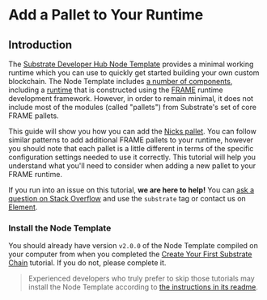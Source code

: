 # Add a Pallet to Your Runtime

## Introduction

The [Substrate Developer Hub Node Template](https://github.com/substrate-developer-hub/substrate-node-template) provides a minimal working runtime which you can use to quickly get started building your own custom blockchain. The Node Template includes [a number of components](https://substrate.dev/docs/en/index#architecture), including a [runtime](https://substrate.dev/docs/en/knowledgebase/getting-started/glossary#runtime) that is constructed using the [FRAME](https://substrate.dev/docs/en/knowledgebase/runtime/frame) runtime development framework. However, in order to remain minimal, it does not include most of the modules \(called "pallets"\) from Substrate's set of core FRAME pallets.

This guide will show you how you can add the [Nicks pallet](https://substrate.dev/rustdocs/v2.0.0/pallet_nicks/index.html). You can follow similar patterns to add additional FRAME pallets to your runtime, however you should note that each pallet is a little different in terms of the specific configuration settings needed to use it correctly. This tutorial will help you understand what you'll need to consider when adding a new pallet to your FRAME runtime.

If you run into an issue on this tutorial, **we are here to help!** You can [ask a question on Stack Overflow](https://stackoverflow.com/questions/tagged/substrate) and use the `substrate` tag or contact us on [Element](https://app.element.io/#/room/!HzySYSaIhtyWrwiwEV:matrix.org).

### Install the Node Template

You should already have version `v2.0.0` of the Node Template compiled on your computer from when you completed the [Create Your First Substrate Chain](https://substrate.dev/docs/en/tutorials/create-your-first-substrate-chain/) tutorial. If you do not, please complete it.

> Experienced developers who truly prefer to skip those tutorials may install the Node Template according to [the instructions in its readme](https://github.com/substrate-developer-hub/substrate-node-template#getting-started).

